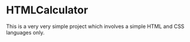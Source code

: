 # HTMLCalculator
This is a very very simple project which involves a simple HTML and CSS languages only. 
